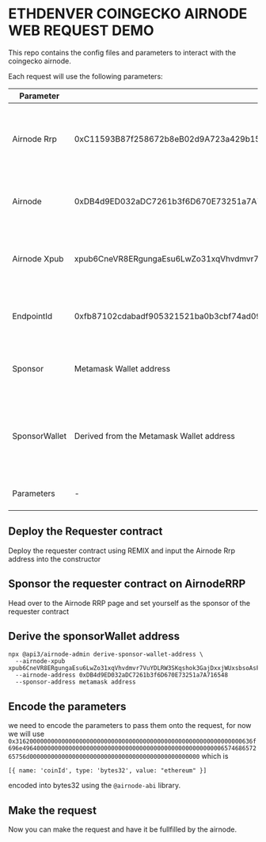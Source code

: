 # ETHDENVER COINGECKO AIRNODE WEB REQUEST DEMO

This repo contains the config files and parameters to interact with the coingecko airnode.

Each request will use the following parameters:

| Parameter     | Value                                                                                                           | Description                                                              |
|---------------|-----------------------------------------------------------------------------------------------------------------|--------------------------------------------------------------------------|
| Airnode Rrp   | 0xC11593B87f258672b8eB02d9A723a429b15E9E03                                                                      | The address of the Airnode Request Response Protocol Contract            |
| Airnode       | 0xDB4d9ED032aDC7261b3f6D670E73251a7A716548                                                                      | The address of the coingecko airnode                                     |
| Airnode Xpub  | xpub6CneVR8ERgungaEsu6LwZo31xqVhvdmvr7VuYDLRW3SKqshok3GajDxxjWUxsbsoAsFmsWvjKfZKSczfc6pNpnUADo3NSTxknBf1d1pWmZk | The extended public key of the coingecko airnode                         |
| EndpointId    | 0xfb87102cdabadf905321521ba0b3cbf74ad09c5d400ac2eccdbef8d6143e78c4                                              | The endpointId of the get latest price endpoint                          |
| Sponsor       | Metamask Wallet address                                                                                         | The sponsor of the the requester contract                                |
| SponsorWallet | Derived from the Metamask Wallet address                                                                        | The wallet derived from the sponsor address using the airnode's mnemonic |
| Parameters    |  -                                                                                                              | "ethereum" encoded as bytes32                                            |


## Deploy the Requester contract

Deploy the requester contract using REMIX and input the Airnode Rrp address into the constructor

## Sponsor the requester contract on AirnodeRRP

Head over to the Airnode RRP page and set yourself as the sponsor of the requester contract

## Derive the sponsorWallet address

```
npx @api3/airnode-admin derive-sponsor-wallet-address \
  --airnode-xpub xpub6CneVR8ERgungaEsu6LwZo31xqVhvdmvr7VuYDLRW3SKqshok3GajDxxjWUxsbsoAsFmsWvjKfZKSczfc6pNpnUADo3NSTxknBf1d1pWmZk
  --airnode-address 0xDB4d9ED032aDC7261b3f6D670E73251a7A716548 
  --sponsor-address metamask address
```

## Encode the parameters

we need to encode the parameters to pass them onto the request, for now we will use 
`0x3162000000000000000000000000000000000000000000000000000000000000636f696e49640000000000000000000000000000000000000000000000000000657468657265756d000000000000000000000000000000000000000000000000` which is 
```
[{ name: 'coinId', type: 'bytes32', value: "ethereum" }]
```
encoded into bytes32 using the `@airnode-abi` library.

## Make the request

Now you can make the request and have it be fullfilled by the airnode.


